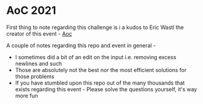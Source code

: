 # AoC 2021
First thing to note regarding this challenge is i a kudos to Eric Wastl the creator of this event - [Aoc](https://adventofcode.com/2021/)

A couple of notes regarding this repo and event in general - 
* I sometimes did a bit of an edit on the input i.e. removing excess newlines and such
* Those are absolutely not the best nor the most efficient solutions for those problems
* If you have stumbled upon this repo out of the many thousands that exists regarding this event - Please solve the questions yourself, it's way more fun
